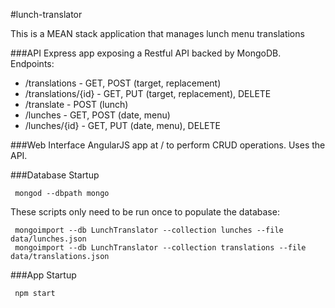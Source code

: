 #lunch-translator

This is a MEAN stack application that manages lunch menu translations

###API
Express app exposing a Restful API backed by MongoDB. Endpoints:
- /translations - GET, POST (target, replacement)
- /translations/{id} -  GET, PUT (target, replacement), DELETE
- /translate - POST (lunch)
- /lunches - GET, POST (date, menu)
- /lunches/{id} - GET, PUT (date, menu), DELETE

###Web Interface
AngularJS app at / to perform CRUD operations. Uses the API.

###Database Startup

     mongod --dbpath mongo

These scripts only need to be run once to populate the database:

     mongoimport --db LunchTranslator --collection lunches --file data/lunches.json
     mongoimport --db LunchTranslator --collection translations --file data/translations.json

###App Startup

     npm start
